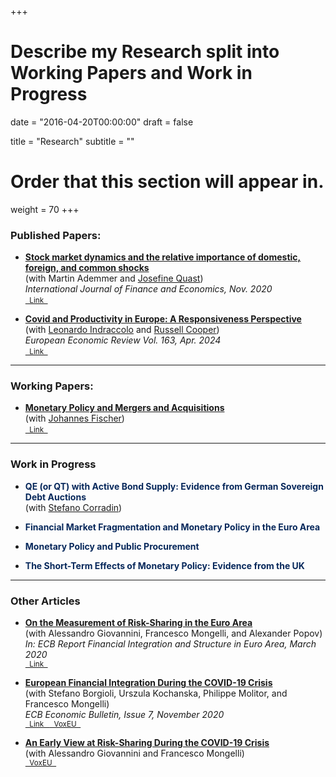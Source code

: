 +++
# Describe my Research split into Working Papers and Work in Progress
 
date = "2016-04-20T00:00:00"
draft = false
 
title = "Research"
subtitle = ""
 
# Order that this section will appear in.
weight = 70
+++

<link rel="stylesheet" href=https://cdnjs.cloudflare.com/ajax/libs/font-awesome/6.2.1/css/all.min.css>
<h3> <span style="font-size:1em">Published Papers:</span> </h3>
<ul><li> <i class="far fa-file-alt"></i> <a href="https://onlinelibrary.wiley.com/doi/10.1002/ijfe.2194"> <strong> Stock market dynamics and the relative importance of domestic, foreign, and common shocks </strong> </a> <br>
(with Martin Ademmer and <a href=https://sites.google.com/view/josefinequast/home "newtab">Josefine Quast</a>) <br>
<i>International Journal of Finance and Economics, Nov. 2020</i> <br>
<small>
<a rel="noopener"
   target="_blank"
   class="bg-rollover paper-button"
   href="https://onlinelibrary.wiley.com/doi/10.1002/ijfe.2194">
<span style="mso-text-raise: 10pt;">&nbsp Link &nbsp </span>
</a></small></li></ul>

<ul><li> <i class="far fa-file-alt"></i> <a href="https://www.sciencedirect.com/science/article/abs/pii/S0014292123002830"> <strong> Covid and Productivity in Europe: A Responsiveness Perspective </strong> </a> <br>
(with <a href=https://leonardoindraccolo.netlify.app/ "newtab">Leonardo Indraccolo</a> and <a href=https://sites.google.com/site/coopereconomics/home "newtab">Russell Cooper</a>) <br>
<i>European Economic Review Vol. 163, Apr. 2024</i> <br>
<small>
<a rel="noopener"
   target="_blank"
   class="bg-rollover paper-button"
   href="https://www.sciencedirect.com/science/article/abs/pii/S0014292123002830">
<span style="mso-text-raise: 10pt;">&nbsp Link &nbsp </span>
</a></small></li></ul>

<hr style="width:100%;text-align:left;margin-left:0">

<h3> <span style="font-size:1em">Working Papers:</span> </h3>
<ul><li> <i class="far fa-file-alt"></i> <a href="/media/papers/MPMA_FischerHorn.pdf"> <strong> Monetary Policy and Mergers and Acquisitions </strong> </a> <br>
(with <a href=https://sites.google.com/view/johannesjfischer "newtab">Johannes Fischer</a>) <br>
<small>
<a rel="noopener"
   target="_blank"
   class="bg-rollover paper-button"
   href="/media/papers/MPMA_FischerHorn.pdf">
<span style="mso-text-raise: 10pt;">&nbsp Link &nbsp </span>
</a></small></li></ul>

<hr style="width:100%;text-align:left;margin-left:0">

<h3> <span style="font-size:1em">Work in Progress</span> </h3>
<ul><li><p> <span style="color:#07285B"><strong>QE (or QT) with Active Bond Supply: Evidence from German Sovereign Debt Auctions</strong></span> <br>
(with <a href=https://sites.google.com/site/corradinste/ "newtab">Stefano Corradin</a>)</p></li></ul>

<ul><li><p> <span style="color:#07285B"><strong>Financial Market Fragmentation and Monetary Policy in the Euro Area </strong></span> <br> </p></li></ul>

<ul><li><p> <span style="color:#07285B"><strong>Monetary Policy and Public Procurement</strong></span> <br> </p></li></ul>

<ul><li><p> <span style="color:#07285B"><strong>The Short-Term Effects of Monetary Policy: Evidence from the UK </strong></span> <br> </p></li></ul>

 <hr style="width:100%;text-align:left;margin-left:0">

<h3> <span style="font-size:1em">Other Articles</span> </h3>
<ul><li><p> <a href="https://www.ecb.europa.eu/pub/fie/html/ecb.fie202003~197074785e.en.html#toc26"> <strong>On the Measurement of Risk-Sharing in the Euro Area</strong> </a> <br>
(with Alessandro Giovannini, Francesco Mongelli, and Alexander Popov) <br>
<i> In: ECB Report Financial Integration and Structure in Euro Area, March 2020 </i> <br>
<small>
<a rel="noopener"
   target="_blank"
   class="bg-rollover paper-button"
   href="https://www.ecb.europa.eu/pub/fie/html/ecb.fie202003~197074785e.en.html#toc26">
<span style="mso-text-raise: 10pt;">&nbsp Link &nbsp </span>
</a></small>
</p></li></ul>

<ul><li><p> <a href="https://www.ecb.europa.eu/pub/economic-bulletin/articles/2020/html/ecb.ebart202007_02~b27e8089c5.en.html"> <strong>European Financial Integration During the COVID-19 Crisis</strong> </a> <br>
(with  Stefano Borgioli, Urszula Kochanska, Philippe Molitor, and Francesco Mongelli) <br>
<i> ECB Economic Bulletin, Issue 7, November 2020 </i> <br>
<small>
<a rel="noopener"
   target="_blank"
   class="bg-rollover paper-button"
   href="https://www.ecb.europa.eu/pub/economic-bulletin/articles/2020/html/ecb.ebart202007_02~b27e8089c5.en.html">
<span style="mso-text-raise: 10pt;">&nbsp Link &nbsp </span>
</a></small>
<small>
<a rel="noopener"
   target="_blank"
   class="bg-rollover paper-button"
   href="https://cepr.org/voxeu/columns/european-financial-integration-during-covid-19-crisis-insights-new-indicator">
<span style="mso-text-raise: 10pt;">&nbsp VoxEU &nbsp </span>
</a></small></p></li></ul>

<ul><li><p> <a href="https://cepr.org/voxeu/columns/early-view-euro-area-risk-sharing-during-covid-19-crisis"> <strong>An Early View at Risk-Sharing During the COVID-19 Crisis</strong> </a> <br>
(with  Alessandro Giovannini and Francesco Mongelli) <br>
<small>
<a rel="noopener"
   target="_blank"
   class="bg-rollover paper-button"
   href="https://cepr.org/voxeu/columns/early-view-euro-area-risk-sharing-during-covid-19-crisis">
<span style="mso-text-raise: 10pt;">&nbsp VoxEU &nbsp </span>
</a></small></p></li></ul>
